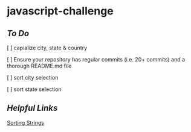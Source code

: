 # javascript-challenge

## _To Do_

[ ] capialize city, state & country

[ ] Ensure your repository has regular commits (i.e. 20+ commits) and a thorough README.md file

[ ] sort city selection

[ ] sort state selection

## _Helpful Links_

[Sorting Strings](https://dev.to/banesag/sorting-arrays-of-strings-in-javascript-2g11)
